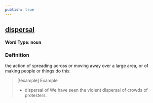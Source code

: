 ```yaml
---
publish: true
---
```

## [dispersal](https://dictionary.cambridge.org/dictionary/english/dispersal)

#### Word Type: noun
### Definition
the action of spreading across or moving away over a large area, or of making people or things do this:

>[!example] Example
> - dispersal of We have seen the violent dispersal of crowds of protesters.
